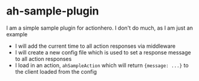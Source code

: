 # ah-sample-plugin

I am a simple sample plugin for actionhero.  I don't do much, as I am just an example

- I will add the current time to all action responses via middleware
- I will create a new config file which is used to set a response message to all action responses
- I load in an action, `ahSampleAction` which will return `{message: ...}` to the client loaded from the config